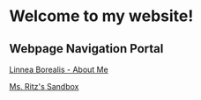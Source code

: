 # Welcome to my website!




## Webpage Navigation Portal
[Linnea Borealis - About Me](about.md)

[Ms. Ritz's Sandbox](ClassSandboxPortal.md)

